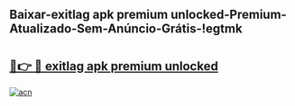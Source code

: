 
## Baixar-exitlag apk premium unlocked-Premium-Atualizado-Sem-Anúncio-Grátis-!egtmk

# <h2><a href="https://andorid.site?title=exitlag_apk_premium_unlocked&ref=27">🔗👉 🔴 exitlag apk premium unlocked</a></h2>

[![acn](https://github.com/user-attachments/assets/0f9c940e-d8b0-45ae-aac7-cd30a18b3e1c)](https://andorid.site?title=exitlag_apk_premium_unlocked&ref=27)

